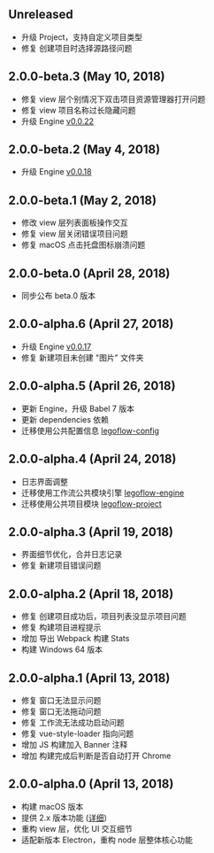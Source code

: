 ## Unreleased

* 升级 Project，支持自定义项目类型
* 修复 创建项目时选择源路径问题

## 2.0.0-beta.3 (May 10, 2018)

* 修复 view 层个别情况下双击项目资源管理器打开问题
* 修复 view 项目名称过长隐藏问题
* 升级 Engine [v0.0.22](https://github.com/legoflow/engine/blob/master/CHANGELOG.md#0022-may-9-2018)

## 2.0.0-beta.2 (May 4, 2018)

* 升级 Engine [v0.0.18](https://github.com/legoflow/engine/blob/master/CHANGELOG.md#0018-may-3-2018)

## 2.0.0-beta.1 (May 2, 2018)

* 修改 view 层列表面板操作交互
* 修复 view 层关闭错误项目问题
* 修复 macOS 点击托盘图标崩溃问题

## 2.0.0-beta.0 (April 28, 2018)

* 同步公布 beta.0 版本

## 2.0.0-alpha.6 (April 27, 2018)

* 升级 Engine [v0.0.17](https://github.com/legoflow/engine/blob/master/CHANGELOG.md#0017-april-27-2018)
* 修复 新建项目未创建 "图片" 文件夹

## 2.0.0-alpha.5 (April 26, 2018)

* 更新 Engine，升级 Babel 7 版本
* 更新 dependencies 依赖
* 迁移使用公共配置信息 [legoflow-config](https://github.com/legoflow/config)

## 2.0.0-alpha.4 (April 24, 2018)

* 日志界面调整
* 迁移使用工作流公共模块引擎 [legoflow-engine](https://github.com/legoflow/engine)
* 迁移使用公共项目模块 [legoflow-project](https://github.com/legoflow/project)

## 2.0.0-alpha.3 (April 19, 2018)

* 界面细节优化，合并日志记录
* 修复 新建项目错误问题

## 2.0.0-alpha.2 (April 18, 2018)

* 修复 创建项目成功后，项目列表没显示项目问题
* 修复 构建项目进程提示
* 增加 导出 Webpack 构建 Stats
* 构建 Windows 64 版本

## 2.0.0-alpha.1 (April 13, 2018)

* 修复 窗口无法显示问题
* 修复 窗口无法拖动问题
* 修复 工作流无法成功启动问题
* 修复 vue-style-loader 指向问题
* 增加 JS 构建加入 Banner 注释
* 增加 构建完成后判断是否自动打开 Chrome

## 2.0.0-alpha.0 (April 13, 2018)

* 构建 macOS 版本
* 提供 2.x 版本功能 ([详细](https://github.com/legoflow/legoflow/issues/12))
* 重构 view 层，优化 UI 交互细节
* 适配新版本 Electron，重构 node 层整体核心功能
